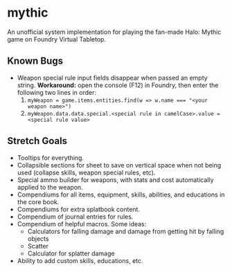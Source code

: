 # mythic

An unofficial system implementation for playing the fan-made Halo: Mythic game on Foundry Virtual Tabletop.

## Known Bugs

* Weapon special rule input fields disappear when passed an empty string. **Workaround:** open the console (F12) in Foundry, then enter the following two lines in order:
    1. `myWeapon = game.items.entities.find(w => w.name === "<your weapon name>")`
    2. `myWeapon.data.data.special.<special rule in camelCase>.value = <special rule value>`

## Stretch Goals

* Tooltips for everything.
* Collapsible sections for sheet to save on vertical space when not being used (collapse skills, weapon special rules, etc).
* Special ammo builder for weapons, with stats and cost automatically applied to the weapon.
* Compendiums for all items, equipment, skills, abilities, and educations in the core book.
* Compendiums for extra splatbook content.
* Compendium of journal entries for rules.
* Compendium of helpful macros. Some ideas:
    * Calculators for falling damage and damage from getting hit by falling objects
    * Scatter
    * Calculator for splatter damage
* Ability to add custom skills, educations, etc.

